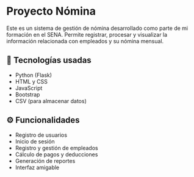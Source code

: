 # Proyecto Nómina

Este es un sistema de gestión de nómina desarrollado como parte de mi formación en el SENA. Permite registrar, procesar y visualizar la información relacionada con empleados y su nómina mensual.

## 🔧 Tecnologías usadas

- Python (Flask)
- HTML y CSS
- JavaScript
- Bootstrap
- CSV (para almacenar datos)

## ⚙️ Funcionalidades

- Registro de usuarios
- Inicio de sesión
- Registro y gestión de empleados
- Cálculo de pagos y deducciones
- Generación de reportes
- Interfaz amigable
